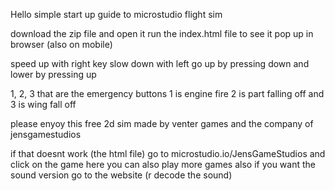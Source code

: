 Hello simple start up guide to microstudio flight sim

download the zip file and open it run the index.html file to see it pop up in browser (also on mobile)

speed up with right key slow down with left go up by pressing down and lower by pressing up

1, 2, 3
that are the emergency buttons 1 is engine fire 2 is part falling off and 3 is wing fall off

please enyoy this free 2d sim made by venter games and the company of jensgamestudios

if that doesnt work (the html file) go to microstudio.io/JensGameStudios and click on the game here you can also play more games also if you want the sound version go to the website (r decode the sound)
